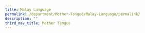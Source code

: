 ```yaml
---
title: Malay Language
permalink: /department/Mother-Tongue/Malay-Language/permalink/
description: ""
third_nav_title: Mother Tongue
---
```

